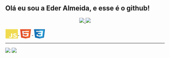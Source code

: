 ## Olá eu sou a Eder Almeida, e esse é o github!
<div align="center">
  <a href="https://github.com/ederaalmeida">
  <img height="180em" src="https://github-readme-stats.vercel.app/api?username=ederaalmeida&show_icons=true&theme=dark&include_all_commits=true&count_private=true"/>
  <img height="180em" src="https://github-readme-stats.vercel.app/api/top-langs/?username=ederaalmeida&layout=compact&langs_count=7&theme=dark"/>
</div>
  
  <div style="display: inline_block"><br>
  <img align="center" alt="Eder-Js" height="30" width="40" src="https://raw.githubusercontent.com/devicons/devicon/master/icons/javascript/javascript-plain.svg">
  <img align="center" alt="Eder-HTML" height="30" width="40" src="https://raw.githubusercontent.com/devicons/devicon/master/icons/html5/html5-original.svg">
  <img align="center" alt="Eder-CSS" height="30" width="40" src="https://raw.githubusercontent.com/devicons/devicon/master/icons/css3/css3-original.svg">
</div>

  <div> 
    <hr>
  <a href = "mailto:ederaalmeida82@gmail.com"><img src="https://img.shields.io/badge/-Gmail-%23333?style=for-the-badge&logo=gmail&logoColor=white" target="_blank"></a>
  <a href="https://www.linkedin.com/in/eder-almeida-557738126" target="_blank"><img src="https://img.shields.io/badge/-LinkedIn-%230077B5?style=for-the-badge&logo=linkedin&logoColor=white" target="_blank"></a> 
 
 
</div>

